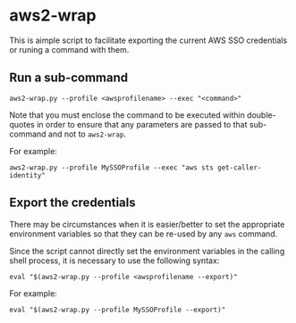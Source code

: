 # aws2-wrap
This is aimple script to facilitate exporting the current AWS SSO credentials or runing a command with them.

## Run a sub-command

`aws2-wrap.py --profile <awsprofilename> --exec "<command>"`

Note that you must enclose the command to be executed within double-quotes in order to ensure that any parameters are passed to that sub-command and not to `aws2-wrap`.

For example:

`aws2-wrap.py --profile MySSOProfile --exec "aws sts get-caller-identity"`

## Export the credentials

There may be circumstances when it is easier/better to set the appropriate environment variables so that they can be re-used by any `aws` command.

Since the script cannot directly set the environment variables in the calling shell process, it is necessary to use the following syntax:

`eval "$(aws2-wrap.py --profile <awsprofilename --export)"`

For example:

`eval "$(aws2-wrap.py --profile MySSOProfile --export)"`

